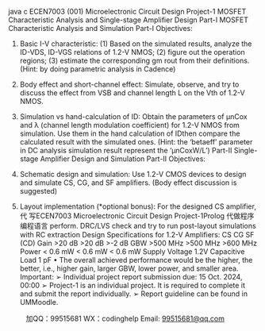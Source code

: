 java c
ECEN7003 (001) 
Microelectronic Circuit Design 
Project-1 
MOSFET Characteristic Analysis and Single-stage Amplifier Design 
Part-I MOSFET Characteristic Analysis and Simulation 
Part-I Objectives:
1. Basic I-V characteristic: 
(1) Based on the simulated results, analyze the ID-VDS, ID-VGS relations of 1.2-V NMOS;
(2) figure out the operation regions;
(3) estimate the corresponding gm  rout from their definitions.(Hint: by doing parametric analysis in Cadence)
2. Body effect and short-channel effect: 
Simulate, observe, and try to discuss the effect from VSB and channel length L on the Vth of 1.2-V NMOS.
3. Simulation vs hand-calculation of ID: 
Obtain the parameters of μnCox and λ (channel length modulation coefficient) for 1.2-V NMOS from simulation. Use them in the hand calculation of IDthen compare the calculated result with the simulated ones.
(Hint: the ‘betaeff’ parameter in DC analysis simulation result represent the ‘μnCoxW/L’)
Part-II Single-stage Amplifier Design and Simulation 
Part-II Objectives:
1. Schematic design and simulation: 
Use 1.2-V CMOS devices to design and simulate CS, CG, and SF amplifiers. (Body effect discussion is suggested)

2. Layout implementation (*optional bonus):
For the designed CS amplifier,代 写ECEN7003 Microelectronic Circuit Design Project-1Prolog
代做程序编程语言 perform. DRC/LVS check and try to run post-layout simulations with RC extraction
Design Specifications for 1.2-V Amplifiers:
                                                               CS                                               CG                                               SF (CD)
Gain                                           >20 dB                                   >20 dB                                        >-2 dB
GBW                                       >500 MHz                        >500 MHz                                >600 MHz
Power                                    < 0.6 mW                       < 0.6 mW                                   < 0.6 mW
Supply Voltage                                                                        1.2V
Capacitive Load                                                                       1 pF
• The overall achieved performance would be the higher, the better, i.e., higher gain, larger GBW, lower power, and smaller area.
Important:
➢ Individual project report submission due: 15 Oct. 2024, 00:00
➢ Project-1 is an individual project. It is required to complete it and submit the report individually.
➢ Report guideline can be found in UMMoodle.





         
加QQ：99515681  WX：codinghelp  Email: 99515681@qq.com
